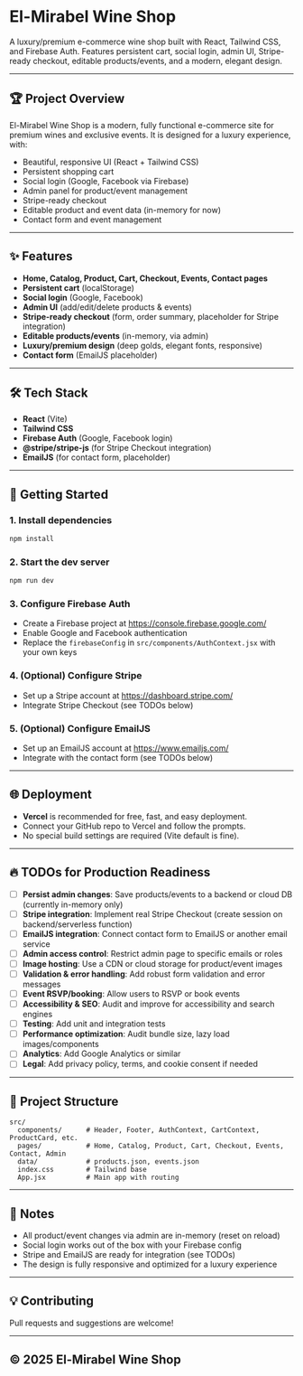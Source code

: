 # El-Mirabel Wine Shop

A luxury/premium e-commerce wine shop built with React, Tailwind CSS, and Firebase Auth. Features persistent cart, social login, admin UI, Stripe-ready checkout, editable products/events, and a modern, elegant design.

---

## 🏆 Project Overview
El-Mirabel Wine Shop is a modern, fully functional e-commerce site for premium wines and exclusive events. It is designed for a luxury experience, with:
- Beautiful, responsive UI (React + Tailwind CSS)
- Persistent shopping cart
- Social login (Google, Facebook via Firebase)
- Admin panel for product/event management
- Stripe-ready checkout
- Editable product and event data (in-memory for now)
- Contact form and event management

---

## ✨ Features
- **Home, Catalog, Product, Cart, Checkout, Events, Contact pages**
- **Persistent cart** (localStorage)
- **Social login** (Google, Facebook)
- **Admin UI** (add/edit/delete products & events)
- **Stripe-ready checkout** (form, order summary, placeholder for Stripe integration)
- **Editable products/events** (in-memory, via admin)
- **Luxury/premium design** (deep golds, elegant fonts, responsive)
- **Contact form** (EmailJS placeholder)

---

## 🛠️ Tech Stack
- **React** (Vite)
- **Tailwind CSS**
- **Firebase Auth** (Google, Facebook login)
- **@stripe/stripe-js** (for Stripe Checkout integration)
- **EmailJS** (for contact form, placeholder)

---

## 🚀 Getting Started

### 1. **Install dependencies**
```bash
npm install
```

### 2. **Start the dev server**
```bash
npm run dev
```

### 3. **Configure Firebase Auth**
- Create a Firebase project at https://console.firebase.google.com/
- Enable Google and Facebook authentication
- Replace the `firebaseConfig` in `src/components/AuthContext.jsx` with your own keys

### 4. **(Optional) Configure Stripe**
- Set up a Stripe account at https://dashboard.stripe.com/
- Integrate Stripe Checkout (see TODOs below)

### 5. **(Optional) Configure EmailJS**
- Set up an EmailJS account at https://www.emailjs.com/
- Integrate with the contact form (see TODOs below)

---

## 🌐 Deployment
- **Vercel** is recommended for free, fast, and easy deployment.
- Connect your GitHub repo to Vercel and follow the prompts.
- No special build settings are required (Vite default is fine).

---

## 🔥 TODOs for Production Readiness

- [ ] **Persist admin changes**: Save products/events to a backend or cloud DB (currently in-memory only)
- [ ] **Stripe integration**: Implement real Stripe Checkout (create session on backend/serverless function)
- [ ] **EmailJS integration**: Connect contact form to EmailJS or another email service
- [ ] **Admin access control**: Restrict admin page to specific emails or roles
- [ ] **Image hosting**: Use a CDN or cloud storage for product/event images
- [ ] **Validation & error handling**: Add robust form validation and error messages
- [ ] **Event RSVP/booking**: Allow users to RSVP or book events
- [ ] **Accessibility & SEO**: Audit and improve for accessibility and search engines
- [ ] **Testing**: Add unit and integration tests
- [ ] **Performance optimization**: Audit bundle size, lazy load images/components
- [ ] **Analytics**: Add Google Analytics or similar
- [ ] **Legal**: Add privacy policy, terms, and cookie consent if needed

---

## 📂 Project Structure

```
src/
  components/      # Header, Footer, AuthContext, CartContext, ProductCard, etc.
  pages/           # Home, Catalog, Product, Cart, Checkout, Events, Contact, Admin
  data/            # products.json, events.json
  index.css        # Tailwind base
  App.jsx          # Main app with routing
```

---

## 📝 Notes
- All product/event changes via admin are in-memory (reset on reload)
- Social login works out of the box with your Firebase config
- Stripe and EmailJS are ready for integration (see TODOs)
- The design is fully responsive and optimized for a luxury experience

---

## 💡 Contributing
Pull requests and suggestions are welcome!

---

## © 2025 El-Mirabel Wine Shop
